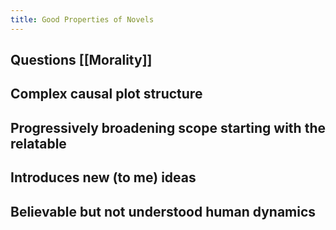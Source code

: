 ```yaml
---
title: Good Properties of Novels
---
```


## Questions [[Morality]]

## Complex causal plot structure

## Progressively broadening scope starting with the relatable

## Introduces new (to me) ideas

## Believable but not understood human dynamics
